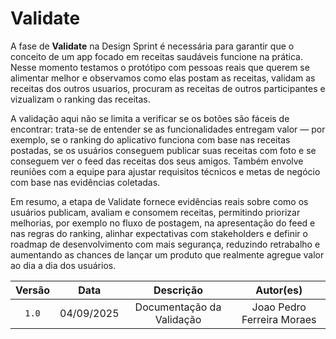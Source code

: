 # Validate

A fase de **Validate** na Design Sprint é necessária para garantir que o conceito de um app focado em receitas saudáveis funcione na prática. Nesse momento testamos o protótipo com pessoas reais que querem se alimentar melhor e observamos como elas postam as receitas, validam as receitas dos outros usuarios, procuram as receitas de outros participantes e vizualizam o ranking das receitas.

A validação aqui não se limita a verificar se os botões são fáceis de encontrar: trata-se de entender se as funcionalidades entregam valor — por exemplo, se o ranking do aplicativo funciona com base nas receitas postadas, se os usuários conseguem publicar suas receitas com foto e se conseguem ver o feed das receitas dos seus amigos. Também envolve reuniões com a equipe para ajustar requisitos técnicos e metas de negócio com base nas evidências coletadas.

Em resumo, a etapa de Validate fornece evidências reais sobre como os usuários publicam, avaliam e consomem receitas, permitindo priorizar melhorias, por exemplo no fluxo de postagem, na apresentação do feed e nas regras do ranking, alinhar expectativas com stakeholders e definir o roadmap de desenvolvimento com mais segurança, reduzindo retrabalho e aumentando as chances de lançar um produto que realmente agregue valor ao dia a dia dos usuários.






| Versão | Data | Descrição | Autor(es) |
| :-: | :-: | :-: | :-: |
| `1.0` | 04/09/2025  | Documentação da Validação | Joao Pedro Ferreira Moraes | 